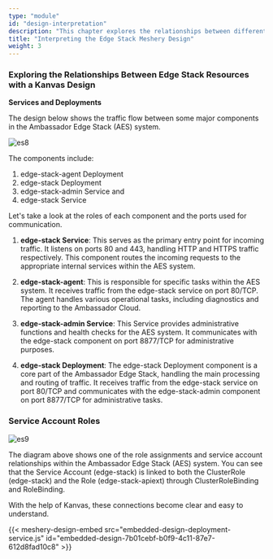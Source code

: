 ```yaml
---
type: "module"
id: "design-interpretation"
description: "This chapter explores the relationships between different components in the Ambassador Edge Stack (AES) system using a Kanvas design. It covers the roles and communication ports of each component, as well as the service account roles and relationships within the AES system."
title: "Interpreting the Edge Stack Meshery Design"
weight: 3
---
```



### Exploring the Relationships Between Edge Stack Resources with a Kanvas Design

**Services and Deployments**

The design below shows the traffic flow between some major components in the Ambassador Edge Stack (AES) system.

![es8](es8.png)

The components include:

1. edge-stack-agent Deployment
2. edge-stack Deployment
3. edge-stack-admin Service and
4. edge-stack Service

Let's take a look at the roles of each component and the ports used for communication.

1. **edge-stack Service**: This serves as the primary entry point for incoming traffic. It listens on ports 80 and 443, handling HTTP and HTTPS traffic respectively. This component routes the incoming requests to the appropriate internal services within the AES system.

2. **edge-stack-agent**: This is responsible for specific tasks within the AES system. It receives traffic from the edge-stack service on port 80/TCP. The agent handles various operational tasks, including diagnostics and reporting to the Ambassador Cloud.

3. **edge-stack-admin Service**: This Service provides administrative functions and health checks for the AES system. It communicates with the edge-stack component on port 8877/TCP for administrative purposes.

4. **edge-stack Deployment**: The edge-stack Deployment component is a core part of the Ambassador Edge Stack, handling the main processing and routing of traffic. It receives traffic from the edge-stack service on port 80/TCP and communicates with the edge-stack-admin component on port 8877/TCP for administrative tasks.

### Service Account Roles

![es9](es9.png)

The diagram above shows one of the role assignments and service account relationships within
the Ambassador Edge Stack (AES) system. You can see that the Service Account (edge-stack) is
linked to both the ClusterRole (edge-stack) and the Role (edge-stack-apiext) through ClusterRoleBinding
and RoleBinding.

With the help of Kanvas, these connections become clear and easy to understand.

{{< meshery-design-embed src="embedded-design-deployment-service.js" id="embedded-design-7b01cebf-b0f9-4c11-87e7-612d8fad10c8" >}}
